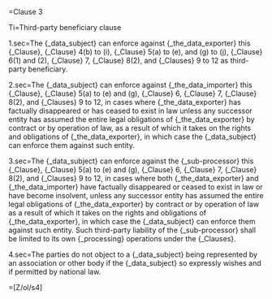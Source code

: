 =Clause 3

Ti=Third-party beneficiary clause

1.sec=The {_data_subject} can enforce against {_the_data_exporter} this {_Clause}, {_Clause} 4(b) to (i), {_Clause} 5(a) to (e), and (g) to (j), {_Clause} 6(1) and (2), {_Clause} 7, {_Clause} 8(2), and {_Clauses} 9 to 12 as third-party beneficiary.

2.sec=The {_data_subject} can enforce against {_the_data_importer} this {_Clause}, {_Clause} 5(a) to (e) and (g), {_Clause} 6, {_Clause} 7, {_Clause} 8(2), and {_Clauses} 9 to 12, in cases where {_the_data_exporter} has factually disappeared or has ceased to exist in law unless any successor entity has assumed the entire legal obligations of {_the_data_exporter} by contract or by operation of law, as a result of which it takes on the rights and obligations of {_the_data_exporter}, in which case the {_data_subject} can enforce them against such entity.

3.sec=The {_data_subject} can enforce against the {_sub-processor} this {_Clause}, {_Clause} 5(a) to (e) and (g), {_Clause} 6, {_Clause} 7, {_Clause} 8(2), and {_Clauses} 9 to 12, in cases where both {_the_data_exporter} and {_the_data_importer} have factually disappeared or ceased to exist in law or have become insolvent, unless any successor entity has assumed the entire legal obligations of {_the_data_exporter} by contract or by operation of law as a result of which it takes on the rights and obligations of {_the_data_exporter}, in which case the {_data_subject} can enforce them against such entity. Such third-party liability of the {_sub-processor} shall be limited to its own {_processing} operations under the {_Clauses}.

4.sec=The parties do not object to a {_data_subject} being represented by an association or other body if the {_data_subject} so expressly wishes and if permitted by national law.

=[Z/ol/s4]
